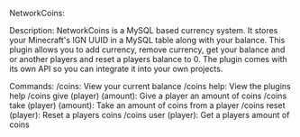 NetworkCoins:

Description:
NetworkCoins is a MySQL based currency system.
It stores your Minecraft's IGN UUID in a MySQL table along with your balance.
This plugin allows you to add currency, remove currency, get your balance and or another players and reset a players balance to 0.
The plugin comes with its own API so you can integrate it into your own projects.

Commands:
/coins: View your current balance
/coins help: View the plugins help
/coins give (player) (amount): Give a player an amount of coins
/coins take (player) (amount): Take an amount of coins from a player
/coins reset (player): Reset a players coins
/coins user (player): Get a players amount of coins

